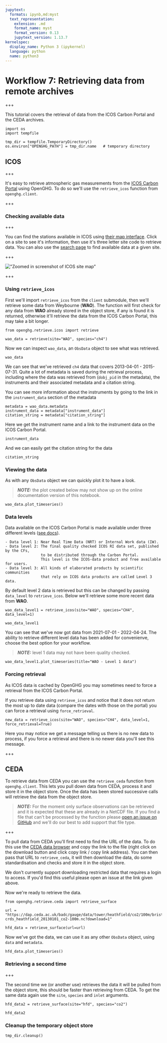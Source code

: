 ```yaml
---
jupytext:
  formats: ipynb,md:myst
  text_representation:
    extension: .md
    format_name: myst
    format_version: 0.13
    jupytext_version: 1.13.7
kernelspec:
  display_name: Python 3 (ipykernel)
  language: python
  name: python3
---
```


# Workflow 7: Retrieving data from remote archives

+++

This tutorial covers the retrieval of data from the ICOS Carbon Portal and the CEDA archives.

```{code-cell} ipython3
import os
import tempfile

tmp_dir = tempfile.TemporaryDirectory()
os.environ["OPENGHG_PATH"] = tmp_dir.name   # temporary directory
```

## ICOS

+++

It's easy to retrieve atmospheric gas measurements from the [ICOS Carbon Portal](https://www.icos-cp.eu/observations/carbon-portal) using OpenGHG. To do so we'll use the `retrieve_icos` function from `openghg.client`.

+++

### Checking available data

+++

You can find the stations available in ICOS using [their map interface](https://data.icos-cp.eu/portal/#%7B%22filterCategories%22%3A%7B%22project%22%3A%5B%22icos%22%5D%2C%22level%22%3A%5B1%2C2%5D%2C%22stationclass%22%3A%5B%22ICOS%22%5D%2C%22theme%22%3A%5B%22atmosphere%22%5D%7D%2C%22tabs%22%3A%7B%22resultTab%22%3A2%7D%7D). Click on a site to see it's information, then use it's three letter site code to retrieve data. You can also use the [search page](https://data.icos-cp.eu/portal/#%7B%22filterCategories%22:%7B%22project%22:%5B%22icos%22%5D,%22level%22:%5B1,2%5D,%22stationclass%22:%5B%22ICOS%22%5D%7D%7D) to find available data at a given site.

+++

!["Zoomed in screenshot of ICOS site map"](images/icos_map.jpg "ICOS site map")

+++

### Using `retrieve_icos`

First we'll import `retrieve_icos` from the `client` submodule, then we'll retrieve some data from Weybourne (**WAO**). The function will first check for any data from **WAO** already stored in the object store, if any is found it is returned, otherwise it'll retrieve the data from the ICOS Carbon Portal, this may take a bit longer.

```{code-cell} ipython3
from openghg.retrieve.icos import retrieve
```

```{code-cell} ipython3
wao_data = retrieve(site="WAO", species="ch4")
```

Now we can inspect `wao_data`, an `ObsData` object to see what was retrieved.

```{code-cell} ipython3
wao_data
```

We can see that we've retrieved `ch4` data that covers 2013-04-01 - 2015-07-31. Quite a lot of metadata is saved during the retrieval process, including where the data was retrieved from (`dobj_pid` in the metadata), the instruments and their associated metadata and a citation string.

You can see more information about the instruments by going to the link in the `instrument_data` section of the metadata

```{code-cell} ipython3
metadata = wao_data.metadata
instrument_data = metadata["instrument_data"]
citation_string = metadata["citation_string"]
```

Here we get the instrument name and a link to the instrument data on the ICOS Carbon Portal.

```{code-cell} ipython3
instrument_data
```

And we can easily get the citation string for the data

```{code-cell} ipython3
citation_string
```

### Viewing the data

As with any `ObsData` object we can quickly plot it to have a look.

> **_NOTE:_**  the plot created below may not show up on the online documentation version of this notebook.

```{code-cell} ipython3
wao_data.plot_timeseries()
```

### Data levels

Data available on the ICOS Carbon Portal is made available under three different levels ([see docs](https://icos-carbon-portal.github.io/pylib/modules/#stationdatalevelnone)).

```
- Data level 1: Near Real Time Data (NRT) or Internal Work data (IW).
- Data level 2: The final quality checked ICOS RI data set, published by the CFs,
                to be distributed through the Carbon Portal.
                This level is the ICOS-data product and free available for users.
- Data level 3: All kinds of elaborated products by scientific communities
                that rely on ICOS data products are called Level 3 data.
```

By default level 2 data is retrieved but this can be changed by passing `data_level` to `retrieve_icos`. Below we'll retrieve some more recent data from **WAO**.

```{code-cell} ipython3
wao_data_level1 = retrieve_icos(site="WAO", species="CH4", data_level=1)
```

```{code-cell} ipython3
wao_data_level1
```

You can see that we've now got data from 2021-07-01 - 2022-04-24. The ability to retrieve different level data has been added for convenienve, choose the best option for your workflow.

> **_NOTE:_**  level 1 data may not have been quality checked.

```{code-cell} ipython3
wao_data_level1.plot_timeseries(title="WAO - Level 1 data")
```

### Forcing retrieval

As ICOS data is cached by OpenGHG you may sometimes need to force a retrieval from the ICOS Carbon Portal.

If you retrieve data using `retrieve_icos` and notice that it does not return the most up to date data (compare the dates with those on the portal) you can force a retrieval using `force_retrieval`.

```{code-cell} ipython3
new_data = retrieve_icos(site="WAO", species="CH4", data_level=1, force_retrieval=True)
```

Here you may notice we get a message telling us there is no new data to process, if you force a retrieval and there is no newer data you'll see this message.

+++

## CEDA

To retrieve data from CEDA you can use the `retrieve_ceda` function from `openghg.client`. This lets you pull down data from CEDA, process it and store it in the object store. Once the data has been stored successive calls will retrieve the data from the object store.

> **_NOTE:_**  For the moment only surface observations can be retrieved and it is expected that these are already in a NetCDF file. If you find a file that can't be processed by the function please [open an issue on GitHub](https://github.com/openghg/openghg/issues/new/choose) and we'll do our best to add support that file type.

+++

To pull data from CEDA you'll first need to find the URL of the data. To do this use the [CEDA data browser](https://data.ceda.ac.uk/badc) and copy the link to the file (right click on the download button and click copy link / copy link address). You can then pass that URL to `retrieve_ceda`, it will then download the data, do some standardisation and checks and store it in the object store.

We don't currently support downloading restricted data that requires a login to access. If you'd find this useful please open an issue at the link given above.

Now we're ready to retrieve the data.

```{code-cell} ipython3
from openghg.retrieve.ceda import retrieve_surface
```

```{code-cell} ipython3
url = "https://dap.ceda.ac.uk/badc/gauge/data/tower/heathfield/co2/100m/bristol-crds_heathfield_20130101_co2-100m.nc?download=1"
```

```{code-cell} ipython3
hfd_data = retrieve_surface(url=url)
```

Now we've got the data, we can use it as any other `ObsData` object, using `data` and `metadata`.

```{code-cell} ipython3
hfd_data.plot_timeseries()
```

### Retrieving a second time

+++

The second time we (or another use) retrieves the data it will be pulled from the object store, this should be faster than retrieving from CEDA. To get the same data again use the `site`, `species` and `inlet` arguments.

```{code-cell} ipython3
hfd_data2 = retrieve_surface(site="hfd", species="co2")
```

```{code-cell} ipython3
hfd_data2
```

### Cleanup the temporary object store

```{code-cell} ipython3
tmp_dir.cleanup()
```
